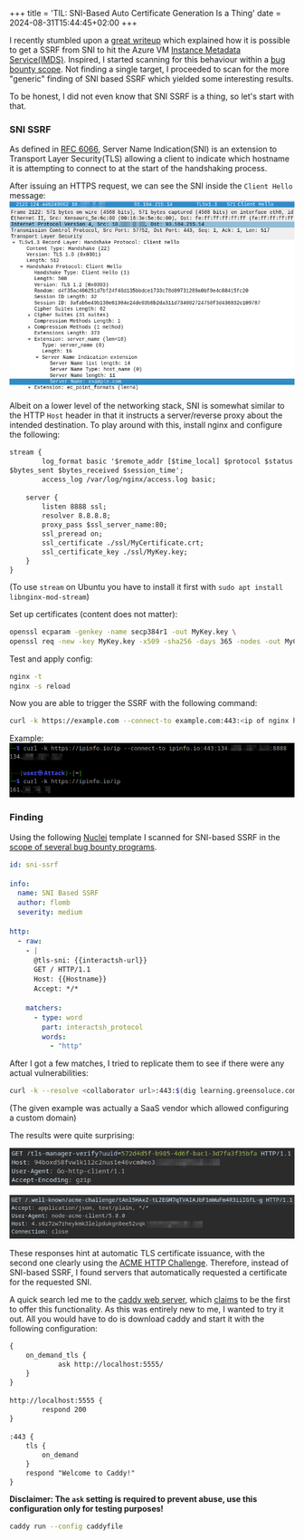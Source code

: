 +++
title = 'TIL: SNI-Based Auto Certificate Generation Is a Thing'
date = 2024-08-31T15:44:45+02:00
+++

I recently stumbled upon a [great writeup](https://xybytes.com/azure/Azure-SSRF/) which explained how it is possible to get a SSRF from SNI to hit the Azure VM [Instance Metadata Service(IMDS)](https://learn.microsoft.com/en-us/azure/virtual-machines/instance-metadata-service?tabs=linux). Inspired, I started scanning for this behaviour within a [bug bounty scope](https://github.com/arkadiyt/bounty-targets-data). Not finding a single target, I proceeded to scan for the more "generic" finding of SNI based SSRF which yielded some interesting results.

To be honest, I did not even know that SNI SSRF is a thing, so let's start with that.

### SNI SSRF

As defined in [RFC 6066](https://datatracker.ietf.org/doc/html/rfc6066), Server Name Indication(SNI) is an extension to Transport Layer Security(TLS) allowing a client to indicate which hostname it is attempting to connect to at the start of the handshaking process.

After issuing an HTTPS request, we can see the SNI inside the `Client Hello` message:
![Wireshark Output](wireshark1.png)

Albeit on a lower level of the networking stack, SNI is somewhat similar to the HTTP `Host` header in that it instructs a server/reverse proxy about the intended destination. To play around with this, install nginx and configure the following:


```nginx {linenos=inline}
stream {
        log_format basic '$remote_addr [$time_local] $protocol $status $bytes_sent $bytes_received $session_time';
        access_log /var/log/nginx/access.log basic;

    server {
        listen 8888 ssl;
        resolver 8.8.8.8;
        proxy_pass $ssl_server_name:80;
        ssl_preread on;
        ssl_certificate ./ssl/MyCertificate.crt;
        ssl_certificate_key ./ssl/MyKey.key;
    }
}
```
(To use `stream` on Ubuntu you have to install it first with `sudo apt install libnginx-mod-stream`)

Set up certificates (content does not matter):
```bash
openssl ecparam -genkey -name secp384r1 -out MyKey.key \
openssl req -new -key MyKey.key -x509 -sha256 -days 365 -nodes -out MyCertificate.crt 
```

Test and apply config:
```bash
nginx -t 
nginx -s reload
```

Now you are able to trigger the SSRF with the following command:
```bash
curl -k https://example.com --connect-to example.com:443:<ip of nginx host>:8888
```

Example:
![](ssrf_example.png)

### Finding

Using the following [Nuclei](https://docs.projectdiscovery.io/tools/nuclei/overview) template I scanned for SNI-based SSRF in the [scope of several bug bounty programs](https://github.com/arkadiyt/bounty-targets-data).

```yaml
id: sni-ssrf

info:
  name: SNI Based SSRF
  author: flomb
  severity: medium

http:
  - raw:
    - |
      @tls-sni: {{interactsh-url}}
      GET / HTTP/1.1
      Host: {{Hostname}}
      Accept: */*

    matchers:
      - type: word
        part: interactsh_protocol
        words:
          - "http"
```

After I got a few matches, I tried to replicate them to see if there were any actual vulnerabilities:

```bash {linenos=inline}
curl -k --resolve <collaborator url>:443:$(dig learning.greensoluce.com +short| tail -1) https://<collaborator url> 
```
(The given example was actually a SaaS vendor which allowed configuring a custom domain)

The results were quite surprising:

![](bb_example1.png)

![](bb_example2.png)

These responses hint at automatic TLS certificate issuance, with the second one clearly using the [ACME HTTP Challenge](https://datatracker.ietf.org/doc/html/rfc8555#section-8.3). Therefore, instead of SNI-based SSRF, I found servers that automatically requested a certificate for the requested SNI. 

A quick search led me to the [caddy web server](https://caddyserver.com/), which [claims](https://caddyserver.com/docs/automatic-https#on-demand-tls) to be the first to offer this functionality. As this was entirely new to me, I wanted to try it out. All you would have to do is download caddy and start it with the following configuration:

```caddy
{
    on_demand_tls {
            ask http://localhost:5555/
    }
}

http://localhost:5555 {
        respond 200
}

:443 {
    tls {
        on_demand
    }
    respond "Welcome to Caddy!"
}
```
**Disclaimer: The `ask` setting is required to prevent abuse, use this configuration only for testing purposes!**

```bash
caddy run --config caddyfile 
```
